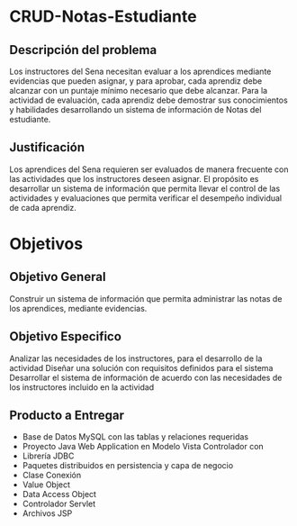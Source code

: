 # CRUD-Notas-Estudiante
## Descripción del problema
Los instructores del Sena necesitan evaluar a los aprendices mediante evidencias que pueden asignar, y para aprobar, cada aprendiz debe alcanzar con un puntaje mínimo necesario que debe alcanzar. Para la actividad de evaluación, cada aprendiz debe demostrar sus conocimientos y habilidades desarrollando un sistema de información de Notas del estudiante.
## Justificación
Los aprendices del Sena requieren ser evaluados de manera frecuente con las actividades que los instructores deseen asignar. El propósito es desarrollar un sistema de información que permita llevar el control de las actividades y evaluaciones que permita verificar el desempeño individual de cada aprendiz.
# Objetivos
## Objetivo General
Construir un sistema de información que permita administrar las notas de los aprendices, mediante evidencias.
## Objetivo Especifico 
Analizar las necesidades de los instructores, para el desarrollo de la actividad
Diseñar una solución con requisitos definidos para el sistema
Desarrollar el sistema de información de acuerdo con las necesidades de los instructores incluido en la actividad

## Producto a Entregar
<ul>
<li>Base de Datos MySQL con las tablas y relaciones requeridas</li>
<li>Proyecto Java Web Application en Modelo Vista Controlador con
<li>Librería JDBC</li>
<li>Paquetes distribuidos en persistencia y capa de negocio</li>
<li>Clase Conexión</li>
<li>Value Object</li>
<li>Data Access Object</li>
<li>Controlador Servlet</li>
  <li>Archivos JSP</li>
 </ul>


